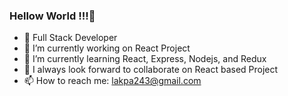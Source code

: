 ### Hellow World !!!👋



- 🔭 Full Stack Developer
- 🔭 I’m currently working on React Project
- 🌱 I’m currently learning React, Express, Nodejs, and Redux
- 👯 I always look forward to collaborate on React based Project 
- 📫 How to reach me: lakpa243@gmail.com
